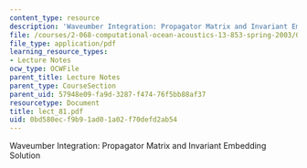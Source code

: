 ```yaml
---
content_type: resource
description: 'Waveumber Integration: Propagator Matrix and Invariant Embedding Solution'
file: /courses/2-068-computational-ocean-acoustics-13-853-spring-2003/0bd580ecf9b91ad01a02f70defd2ab54_lect_81.pdf
file_type: application/pdf
learning_resource_types:
- Lecture Notes
ocw_type: OCWFile
parent_title: Lecture Notes
parent_type: CourseSection
parent_uid: 57948e09-fa9d-3287-f474-76f5bb88af37
resourcetype: Document
title: lect_81.pdf
uid: 0bd580ec-f9b9-1ad0-1a02-f70defd2ab54
---
```

Waveumber Integration: Propagator Matrix and Invariant Embedding Solution

